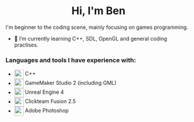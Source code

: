 <h1 align="center">
  Hi, I'm Ben
</h1>
I'm beginner to the coding scene, mainly focusing on games programming.

- 🌱 I’m currently learning C++, SDL, OpenGL and general coding practises.

### Languages and tools I have experience with:
- <img src= https://upload.wikimedia.org/wikipedia/commons/thumb/1/18/ISO_C%2B%2B_Logo.svg/1822px-ISO_C%2B%2B_Logo.svg.png width='25' align="center"> C++
- <img src= https://freefilehippo.com/wp-content/uploads/2020/11/gamemaker-studio-2-logo.png width='25' align="center"> GameMaker Studio 2 (including GML)
- <img src= https://www.pngkey.com/png/detail/275-2752575_ue4-logo-unreal-engine-logo-png.png width='25' align="center"> Unreal Engine 4
- <img src= https://download.zone/wp-content/uploads/2021/05/Clickteam-Fusion.png width='25' align="center"> Clickteam Fusion 2.5 
- <img src= https://logodownload.org/wp-content/uploads/2019/10/adobe-photoshop-logo-1.png width='25' align="center"> Adobe Photoshop 
<!---
StaffsBen/StaffsBen is a ✨ special ✨ repository because its `README.md` (this file) appears on your GitHub profile.
You can click the Preview link to take a look at your changes.
--->

